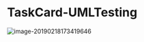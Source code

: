 # TaskCard-UMLTesting

![image-20190218173419646](https://ws2.sinaimg.cn/large/006tKfTcly1g0apm361mkj30u00yh440.jpg)